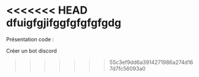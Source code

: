 <<<<<<< HEAD
dfuigfgjifggfgfgfgfgdg
=======
Présentation code :

Créer un bot discord
>>>>>>> 55c3ef9dd6a3914271986a274d167d7fc56093a0
